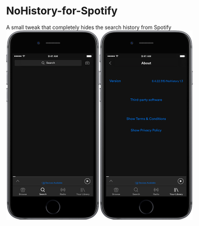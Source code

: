 # NoHistory-for-Spotify
A small tweak that completely hides the search history from Spotify
![Alt text](https://github.com/Squ1dd13/NoHistory-for-Spotify/blob/master/Portable%20Network%20Graphics%20image-292E0E218577-1.png "Optional title")
